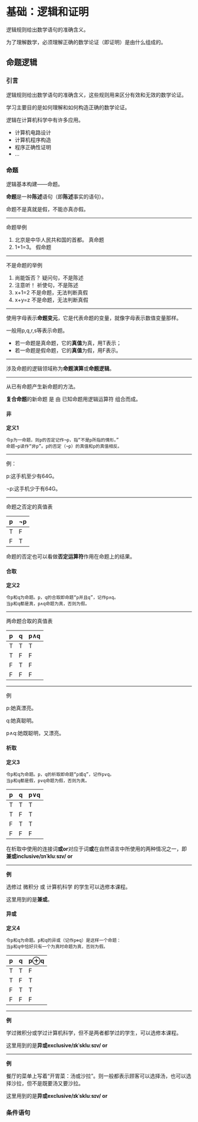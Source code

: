 # 基础：逻辑和证明 #


逻辑规则给出数学语句的准确含义。

为了理解数学，必须理解正确的数学论证（即证明）是由什么组成的。

## 命题逻辑 ##

### 引言 ###

逻辑规则给出数学语句的准确含义，这些规则用来区分有效和无效的数学论证。

学习主要目的是如何理解和如何构造正确的数学论证。

逻辑在计算机科学中有许多应用。

- 计算机电路设计
- 计算机程序构造
- 程序正确性证明
- ...

### 命题 ###


逻辑基本构建——命题。

**命题**是一种**陈述**语句（即**陈述**事实的语句）。

命题不是真就是假，不能亦真亦假。

---

命题举例

1. 北京是中华人民共和国的首都。 真命题
2. 1+1=3。 假命题

---

不是命题的举例

1. 尚能饭否？ 疑问句，不是陈述
2. 注意听！ 祈使句，不是陈述
3. x+1=2 不是命题，无法判断真假
4. x+y=z 不是命题，无法判断真假

---

使用字母表示**命题变元**，它是代表命题的变量，就像字母表示数值变量那样。

一般用p,q,r,s等表示命题。

- 若一命题是真命题，它的**真值**为真，用T表示；
- 若一命题是假命题，它的**真值**为假，用F表示。

---

涉及命题的逻辑领域称为**命题演算**或**命题逻辑**。

---

从已有命题产生新命题的方法。

**复合命题**的新命题 是 由 已知命题用逻辑运算符 组合而成。


#### 非 ####


**定义1** 

	令p为一命题，则p的否定记作¬p，指“不是p所指的情形。”
	命题¬p读作“非p”。p的否定（¬p）的真值和p的真值相反。

---

例：

p:这手机至少有64G。

¬p:这手机少于有64G。

---

命题之否定的真值表

p|¬p
---|---
T|F
F|T

命题的否定也可以看做**否定运算符**作用在命题上的结果。

#### 合取 ####

**定义2**

	令p和q为命题。p，q的合取即命题“p并且q”，记作p∧q。
	当p和q都是真，p∧q命题为真，否则为假。

---

两命题合取的真值表

p|q|p∧q
---|---|---
T|T|T
T|F|F
F|T|F
F|F|F

---

例

p:她真漂亮。

q:她真聪明。

p∧q:她既聪明，又漂亮。

#### 析取 ####

**定义3**

	令p和q为命题。p，q的析取即命题“p或q”，记作p∨q。
	当p和q都是假，p∨q命题为假，否则为真。

p|q|p∨q
---|---|---
T|T|T
T|F|T
F|T|T
F|F|F

在析取中使用的连接词**或or**对应于词**或**在自然语言中所使用的两种情况之一，即**兼或inclusive/ɪnˈkluːsɪv/ or**

---

**例**

选修过 微积分 或 计算机科学 的学生可以选修本课程。

这里用到的是**兼或**。

#### 异或 ####

**定义4**

	令p和q为命题。p和q的异或（记作p⊕q）是这样一个命题：
	当p和q中恰好只有一个为真时命题为真，否则为假。


p|q|p⊕q
---|---|---
T|T|F
T|F|T
F|T|T
F|F|F

---

**例**

学过微积分或学过计算机科学，但不是两者都学过的学生，可以选修本课程。

这里用到的是**异或exclusive/ɪkˈskluːsɪv/ or**

---

**例**

餐厅的菜单上写着“开胃菜：汤或沙拉”。则一般都表示顾客可以选择汤，也可以选择沙拉，但不是既要汤又要沙拉。

这里用到的是**异或exclusive/ɪkˈskluːsɪv/ or**

### 条件语句 ###

